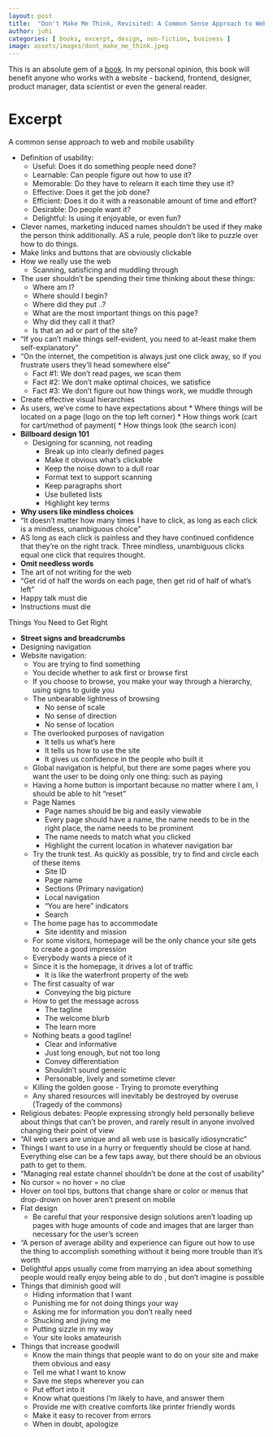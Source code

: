 ```yaml
---
layout: post
title:  "Don't Make Me Think, Revisited: A Common Sense Approach to Web Usability"
author: juhi
categories: [ books, excerpt, design, non-fiction, business ]
image: assets/images/dont_make_me_think.jpeg
---
```


This is an absolute gem of a [book](https://www.goodreads.com/book/show/18197267-don-t-make-me-think-revisited). In my personal opinion, this book will benefit anyone who works with a website - backend, frontend, designer, product manager, data scientist or even the general reader.

# Excerpt

A common sense approach to web and mobile usability

*   Definition of usability:
    *   Useful: Does it do something people need done?
    *   Learnable: Can people figure out how to use it?
    *   Memorable: Do they have to relearn it each time they use it?
    *   Effective: Does it get the job done?
    *   Efficient: Does it do it with a reasonable amount of time and effort?
    *   Desirable: Do people want it?
    *   Delightful: Is using it enjoyable, or even fun?
*   Clever names, marketing induced names shouldn’t be used if they make the person think additionally. AS a rule, people don’t like to puzzle over how to do things.
*   Make links and buttons that are obviously clickable
*   How we really use the web
    *   Scanning, satisficing and muddling through
*   The user shouldn’t be spending their time thinking about these things:
    *   Where am I?
    *   Where should I begin?
    *   Where did they put ..?
    *   What are the most important things on this page?
    *   Why did they call it that?
    *   Is that an ad or part of the site?
*   “If you can’t make things self-evident, you need to at-least make them self-explanatory”
*   “On the internet, the competition is always just one click away, so if you frustrate users they’ll head somewhere else”
    *   Fact #1: We don’t read pages, we scan them
    *   Fact #2: We don’t make optimal choices, we satisfice
    *   Fact #3: We don’t figure out how things work, we muddle through
*   Create effective visual hierarchies
*   As users, we’ve come to have expectations about
        *   Where things will be located on a page (logo on the top left corner)
        *   How things work (cart for cart/method of payment(
        *   How things look (the search icon)
*   **Billboard design 101**
    *   Designing for scanning, not reading
        *   Break up into clearly defined pages
        *   Make it obvious what’s clickable
        *   Keep the noise down to a dull roar
        *   Format text to support scanning
        *   Keep paragraphs short
        *   Use bulleted lists
        *   Highlight key terms
*   **Why users like mindless choices**
*   “It doesn’t matter how many times I have to click, as long as each click is a mindless, unambiguous choice”
*   AS long as each click is painless and they have continued confidence that they’re on the right track. Three mindless, unambiguous clicks equal one click that requires thought.
*   **Omit needless words**
*   The art of not writing for the web
*   “Get rid of half the words on each page, then get rid of half of what’s left”
*   Happy talk must die
*   Instructions must die

Things You Need to Get Right


*   **Street signs and breadcrumbs**
*   Designing navigation
*   Website navigation:
    *   You are trying to find something
    *   You decide whether to ask first or browse first
    *   If you choose to browse, you make your way through a hierarchy, using signs to guide you
    *   The unbearable lightness of browsing
        *   No sense of scale
        *   No sense of direction
        *   No sense of location
    *   The overlooked purposes of navigation
        *   It tells us what’s here
        *   It tells us how to use the site
        *   It gives us confidence in the people who built it
    *   Global navigation is helpful, but there are some pages where you want the user to be doing only one thing: such as paying
    *   Having a home button is important because no matter where I am, I should be able to hit “reset”
    *   Page Names
        *   Page names should be big and easily viewable
        *   Every page should have a name, the name needs to be in the right place, the name needs to be prominent
        *   The name needs to match what you clicked
        *   Highlight the current location in whatever navigation bar
    *   Try the trunk test. As quickly as possible, try to find and circle each of these items
        *   Site ID
        *   Page name
        *   Sections (Primary navigation)
        *   Local navigation
        *   “You are here” indicators
        *   Search
    *   The home page has to accommodate
        *   Site identity and mission
    *   For some visitors, homepage will be the only chance your site gets to create a good impression
    *   Everybody wants a piece of it
    *   Since it is the homepage, it drives a lot of traffic
        *   It is like the waterfront property of the web
    *   The first casualty of war
        *   Conveying the big picture
    *   How to get the message across
        *   The tagline
        *   The welcome blurb
        *   The learn more
    *   Nothing beats a good tagline!
        *   Clear and informative
        *   Just long enough, but not too long
        *   Convey differentiation
        *   Shouldn’t sound generic
        *   Personable, lively and sometime clever
    *   Killing the golden goose - Trying to promote everything
    *   Any shared resources will inevitably be destroyed by overuse (Tragedy of the commons)
*   Religious debates: People expressing strongly held personally believe about things that can’t be proven, and rarely result in anyone involved changing their point of view
*   “All web users are unique and all web use is basically idiosyncratic”
*   Things I want to use in a hurry or frequently should be close at hand. Everything else can be a few taps away, but there should be an obvious path to get to them.
*   “Managing real estate channel shouldn’t be done at the cost of usability”
*   No cursor = no hover = no clue
*   Hover on tool tips, buttons that change share or color or menus that drop-drown on hover aren’t present on mobile
*   Flat design
    *   Be careful that your responsive design solutions aren’t loading up pages with huge amounts of code and images that are larger than necessary for the user’s screen
*   “A person of average ability and experience can figure out how to use the thing to accomplish something without it being more trouble than it’s worth
*   Delightful apps usually come from marrying an idea about something people would really enjoy being able to do , but don’t imagine is possible
*   Things that diminish good will
    *   Hiding information that I want
    *   Punishing me for not doing things your way
    *   Asking me for information you don’t really need
    *   Shucking and jiving me
    *   Putting sizzle in my way
    *   Your site looks amateurish
*   Things that increase goodwill
    *   Know the main things that people want to do on your site and make them obvious and easy
    *   Tell me what I want to know
    *   Save me steps wherever you can
    *   Put effort into it
    *   Know what questions I’m likely to have, and answer them
    *   Provide me with creative comforts like printer friendly words
    *   Make it easy to recover from errors
    *   When in doubt, apologize

